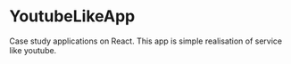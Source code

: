 # YoutubeLikeApp
Case study applications on React. This app is simple realisation of service like youtube.
